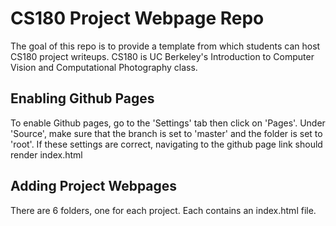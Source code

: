 # CS180 Project Webpage Repo

The goal of this repo is to provide a template from which students can host CS180 project writeups. CS180 is UC Berkeley's Introduction to Computer Vision and Computational Photography class. 

## Enabling Github Pages

To enable Github pages, go to the 'Settings' tab then click on 'Pages'. Under 'Source', make sure that the branch is set to 'master' and the folder is set to 'root'. If these settings are correct, navigating to the github page link should render index.html

## Adding Project Webpages

There are 6 folders, one for each project. Each contains an index.html file. 
